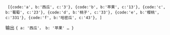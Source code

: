 ` [{code:'a', b:'西瓜', c:'3'},
{code:'b', b:'苹果', c:'13'},
{code:'c', b:'葡萄', c:'23'},
{code:'d', b:'桃子', c:'33'},
{code:'e', b:'樱桃', c:'331'},
{code:'f', b:'哈密瓜', c:'43'},
]`

输出
`{
a: '西瓜'，
b: '苹果'
…
}`
